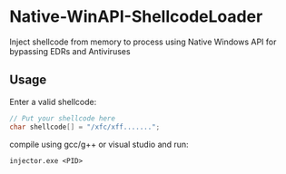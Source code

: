 # Native-WinAPI-ShellcodeLoader
Inject shellcode from memory to process using Native Windows API for bypassing EDRs and Antiviruses

## Usage
Enter a valid shellcode:

```C
// Put your shellcode here
char shellcode[] = "/xfc/xff.......";
```

compile using gcc/g++ or visual studio and run:

```shell
injector.exe <PID>
```

